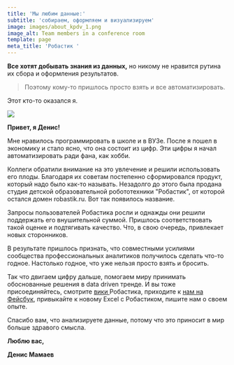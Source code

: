 ```yaml
---
title: 'Мы любим данные:'
subtitle: 'собираем, оформляем и визуализируем'
image: images/about_kpdv_1.png
image_alt: Team members in a conference room
template: page
meta_title: 'Робастик '
---
```

**Все хотят добывать знания из данных,**
но никому не нравится рутина их сбора и оформления результатов.

> Поэтому кому-то пришлось просто взять и все автоматизировать.

Этот кто-то оказался я.

![](/images/ava3\_enhance.png)

**Привет, я Денис!**

Мне нравилось программировать в школе и в ВУЗе. После я пошел в экономику и стало ясно, что она состоит из цифр. Эти цифры я начал автоматизировать ради фана, как хобби.

Коллеги обратили внимание на это увлечение и решили использовать его плоды. Благодаря их советам постепенно сформировался продукт, который надо было как-то называть. Незадолго до этого была продана студия детской образовательной робототехники "Робастик", от которой остался домен robastik.ru. Вот так появилось название.

Запросы пользователей Робастика росли и однажды они решили поддержать его внушительной суммой. Пришлось соответствовать такой оценке и подтягивать качество. Что, в свою очередь, привлекает новых сторонников.

В результате пришлось признать, что совместными усилиями сообщества профессиональных аналитиков получилось сделать что-то годное. Настолько годное, что уже нельзя просто взять и бросить.

Так что двигаем цифру дальше, помогаем миру принимать обоснованные решения в data driven тренде. И вы тоже присоединяйтесь, смотрите [вики ](https://www.notion.so/ebc43e94f3284cbab017c841b37ce881)Робастика, приходите к [нам на Фейсбук](https://www.facebook.com/groups/excelword), привыкайте к новому Excel с Робастиком, пишите нам о своем опыте.

Спасибо вам, что анализируете данные, потому что это приносит в мир больше здравого смысла.

**Люблю вас,**

**Денис Мамаев**
